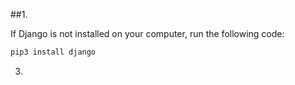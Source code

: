 ##1. 

If Django is not installed on your computer, run the following code:

```bash
pip3 install django
```

3. 
